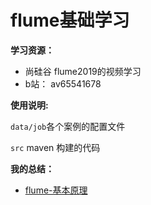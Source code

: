 # flume基础学习


**学习资源：**

- 尚硅谷 flume2019的视频学习
- b站： av65541678


**使用说明:**

`data/job`各个案例的配置文件

`src` maven 构建的代码

**我的总结：**

* [flume-基本原理](https://zouxxyy.github.io/2019/09/12/%E5%A4%A7%E6%95%B0%E6%8D%AE/flume-%E5%9F%BA%E6%9C%AC%E5%8E%9F%E7%90%86/)
